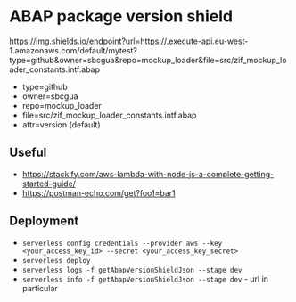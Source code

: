 # ABAP package version shield

https://img.shields.io/endpoint?url=https://<LAMBDA>.execute-api.eu-west-1.amazonaws.com/default/mytest?type=github&owner=sbcgua&repo=mockup_loader&file=src/zif_mockup_loader_constants.intf.abap

- type=github
- owner=sbcgua
- repo=mockup_loader
- file=src/zif_mockup_loader_constants.intf.abap
- attr=version (default)


## Useful
- https://stackify.com/aws-lambda-with-node-js-a-complete-getting-started-guide/
- https://postman-echo.com/get?foo1=bar1

## Deployment
- `serverless config credentials --provider aws --key <your_access_key_id> --secret <your_access_key_secret>`
- `serverless deploy`
- `serverless logs -f getAbapVersionShieldJson --stage dev`
- `serverless info -f getAbapVersionShieldJson --stage dev` - url in particular

